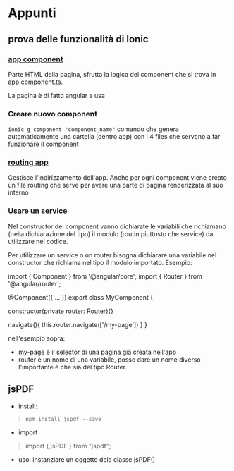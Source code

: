 # Appunti

## prova delle funzionalità di Ionic


### [app component](test-app/src/app/app.component.html)

Parte HTML della pagina, sfrutta la logica del component che si trova in app.component.ts.

La pagina è di fatto angular e usa 

### Creare nuovo component

`ionic g component "component_name"`
comando che genera automaticamente una cartella (dentro app) con i 4 files che servono a far funzionare il component


### [routing app](test-app/src/app/app-routing.module.ts)

Gestisce l'indirizzamento dell'app. Anche per ogni component viene creato un file routing che serve per avere una parte di pagina renderizzata al suo interno 

### Usare un service

Nel constructor dei component vanno dichiarate le variabili che richiamano (nella dichiarazione del tipo) il modulo (routin piuttosto che service) da utilizzare nel codice.

Per utilizzare un service o un router bisogna dichiarare una variabile nel constructor che richiama nel tipo il modulo importato. Esempio:

<xml>
import { Component } from '@angular/core';
import { Router } from '@angular/router';

@Component({
  ...
})
export class MyComponent {

  constructor(private router: Router){}

  navigate(){
    this.router.navigate(['/my-page'])
  }
}
</xml>

nell'esempio sopra:
- my-page è il selector di una pagina già creata nell'app
- router è un nome di una variabile, posso dare un nome diverso l'importante è che sia del tipo Router.

## jsPDF 

- install:
>`npm install jspdf --save`

- import 
>import { jsPDF } from "jspdf";

- uso: instanziare un oggetto dela classe jsPDF()